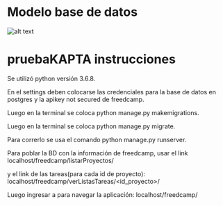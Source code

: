 # Modelo base de datos
![alt text](https://www.lucidchart.com/publicSegments/view/b0631609-07d1-4683-bf98-26d020160ca6/image.png)

# pruebaKAPTA instrucciones

Se utilizó python versión 3.6.8.

En el settings deben colocarse las credenciales para la base de datos en postgres y la apikey not secured de freedcamp.

Luego en la terminal se coloca python manage.py makemigrations.

Luego en la terminal se coloca python manage.py migrate.

Para correrlo se usa el comando python manage.py runserver.

Para poblar la BD con la información de freedcamp, usar el link localhost/freedcamp/listarProyectos/

y el link de las tareas(para cada id de proyecto): localhost/freedcamp/verListasTareas/<id_proyecto>/

Luego ingresar a para navegar la aplicación: localhost/freedcamp/




